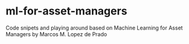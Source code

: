 # ml-for-asset-managers
Code snipets and playing around based on Machine Learning for Asset Managers by Marcos M. Lopez de Prado
